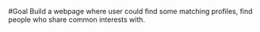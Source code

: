#Goal
Build a webpage where user could find some matching profiles, find people who share common interests with.